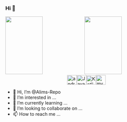 ### Hi 👋

<div>
    <img height="180em" width="48%" src="https://github-readme-stats.vercel.app/api?username=alims-repo&show_icons=true&include_all_commits=true&count_private=true&theme=cobalt" />
    <img height="180em" width="48%" src="https://github-readme-stats.vercel.app/api/top-langs/?username=alims-repo&layout=compact&theme=cobalt&langs_count=7" />
</div>

<div style="display: flex; align-items: center; justify-content:center"><br>
<!--   <img title="flutter" height="30" width="30" src="https://cdn.jsdelivr.net/gh/devicons/devicon/icons/flutter/flutter-original.svg" />
    &nbsp; -->
  <img title="android (java)" height="30" width="30" src="https://cdn.jsdelivr.net/gh/devicons/devicon/icons/android/android-original.svg" />
  <img title="Java" height="30" width="30" src="https://cdn.jsdelivr.net/gh/devicons/devicon/icons/java/java-original.svg" />
  <img title="Kotlin" height="28" width="30" src="https://encrypted-tbn0.gstatic.com/images?q=tbn:ANd9GcSZKKrFk1q68BICwyRZrt5IVmoexiPeALv5D2kPK9YJFA&s" />
  <img title="mysql" height="30" width="30" src="https://cdn.jsdelivr.net/gh/devicons/devicon/icons/mysql/mysql-original.svg" />
</div>


- 👋 Hi, I’m @Alims-Repo
- 👀 I’m interested in ...
- 🌱 I’m currently learning ...
- 💞️ I’m looking to collaborate on ...
- 📫 How to reach me ...

<!---
Alims-Repo/Alims-Repo is a ✨ special ✨ repository because its `README.md` (this file) appears on your GitHub profile.
You can click the Preview link to take a look at your changes.
--->
